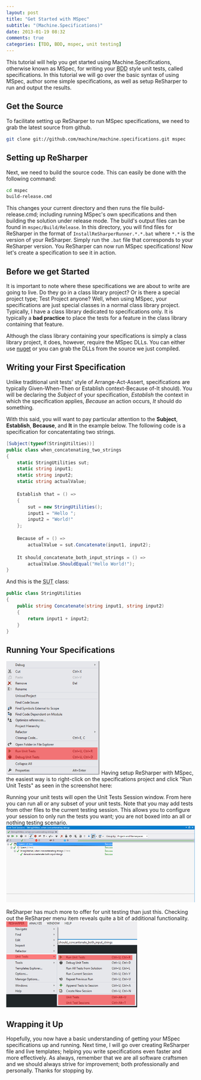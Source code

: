 ```yaml
---
layout: post
title: "Get Started with MSpec"
subtitle: "(Machine.Specifications)"
date: 2013-01-19 08:32
comments: true
categories: [TDD, BDD, mspec, unit testing]
---
```

This tutorial will help you get started using Machine.Specifications, otherwise known as MSpec,
for writing your <abbr title="Behavioral driven development">BDD</abbr> style unit tests, called specifications. In this tutorial we will go over the basic syntax of using MSpec, author some simple specifications, as well as setup ReSharper to run and output the results. <!--More-->

Get the Source
---------------------------
To facilitate setting up ReSharper to run MSpec specifications, we need to grab the latest source from github.

``` bash
git clone git://github.com/machine/machine.specifications.git mspec
```

Setting up ReSharper
----------------------------
Next, we need to build the source code. This can easily be done with the following command:

``` bash
cd mspec
build-release.cmd
```

This changes your current directory and then runs the file build-release.cmd; including running MSpec's own specifications and
then building the solution under release mode. The build's output files can be found in `mspec/Build/Release`. In this
directory, you will find files for ReSharper in the format of `InstallReSharperRunner.*.*.bat` where `*.*` is the
version of your ReSharper. Simply run the `.bat` file that corresponds to your ReSharper version. You ReSharper can
now run MSpec specifications! Now let's create a specification to see it in action.

Before we get Started
---------------------------
It is important to note where these specifications we are about to write are going to live. Do they go in a
class library project? Or is there a special project type; Test Project anyone? Well, when using MSpec,
your specifications are just special classes in a normal class library project. Typically,
I have a class library dedicated to specifications only. It is typically a **bad practice** to place the
tests for a feature in the class library containing that feature.

Although the class library containing your specifications is simply a class library project, it does, however,
require the MSpec DLLs. You can either use [nuget](http://nuget.org/) or you can grab the DLLs from the source we
just compiled.

Writing your First Specification
--------------------------------
Unlike traditional unit tests' style of Arrange-Act-Assert, specifications are typically Given-When-Then or
Establish context-Because of-It should). You will be declaring the *Subject* of your specification,
*Establish* the context in which the specification applies, *Because* an action occurs, *It* should do something.

With this said, you will want to pay particular attention to the **Subject**, **Establish**, **Because**, and **It** in the example below. The following code is a specification for concatentating two strings.
``` csharp
[Subject(typeof(StringUtilties))]
public class when_concatenating_two_strings
{
    static StringUtilities sut;
    static string input1;
    static string input2;
    static string actualValue;

    Establish that = () =>
    {
        sut = new StringUtilities();
        input1 = "Hello ";
        input2 = "World!"
    };

    Because of = () =>
        actualValue = sut.Concatenate(input1, input2);

    It should_concatenate_both_input_strings = () =>
        actualValue.ShouldEqual("Hello World!");
}
```

And this is the <abbr title="Subject under test">SUT</abbr> class:

``` csharp
public class StringUtilities
{
    public string Concatenate(string input1, string input2)
    {
        return input1 + input2;
    }
}
```

Running Your Specifications
---------------------------
<p class="clearfix">
<img class="img-polaroid pull-right" src="/images/posts/2013-01-19-getting-started-with-mspec-machine-dot-specifications/run-unit-tests-resharper-right-click-menu_resized.png" /> Having setup ReSharper with MSpec, the easiest way is to right-click on the specifications project and click "Run Unit Tests" as seen in the screenshot here:
</p>

<p class="clearfix">
Running your unit tests will open the Unit Tests Session window. From here you can run all or any subset of your unit tests. Note that you may add tests from other files to the current testing session. This allows you to configure your session to only run the tests you want; you are not boxed into an all or nothing testing scenario.
<img class="im-polaroid pull-left" src="/images/posts/2013-01-19-getting-started-with-mspec-machine-dot-specifications/unit-test-sessions.png" />
</p>

<p class="clearfix">
ReSharper has much more to offer for unit testing than just this. Checking out the ReSharper menu item reveals quite a bit of additional functionality.
<img class="im-polaroid pull-right" src="/images/posts/2013-01-19-getting-started-with-mspec-machine-dot-specifications/resharper-unit-tests-menu_resized.png" />
</p>

Wrapping it Up
----------------------
Hopefully, you now have a basic understanding of getting your MSpec specifications up and running. Next time, I will go over creating ReSharper file and live templates; helping you write specifications even faster and more effectively. As always, remember that we are all software craftsmen and we should always strive for improvement; both professionally and personally. Thanks for stopping by.